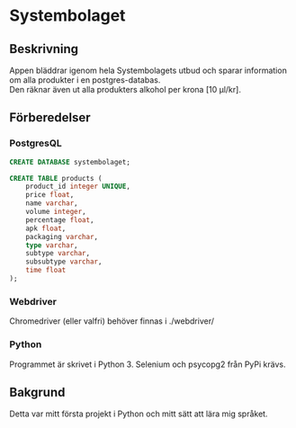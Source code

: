 # Systembolaget

## Beskrivning

Appen bläddrar igenom hela Systembolagets utbud och sparar information om alla produkter i en postgres-databas.  
Den räknar även ut alla produkters alkohol per krona [10 µl/kr].

## Förberedelser

### PostgresQL

```sql
CREATE DATABASE systembolaget;

CREATE TABLE products (
    product_id integer UNIQUE,
    price float,
    name varchar,
    volume integer,
    percentage float,
    apk float,
    packaging varchar,
    type varchar,
    subtype varchar,
    subsubtype varchar,
    time float
);
```

### Webdriver

Chromedriver (eller valfri) behöver finnas i ./webdriver/

### Python

Programmet är skrivet i Python 3. Selenium och psycopg2 från PyPi krävs.

## Bakgrund

Detta var mitt första projekt i Python och mitt sätt att lära mig språket.
